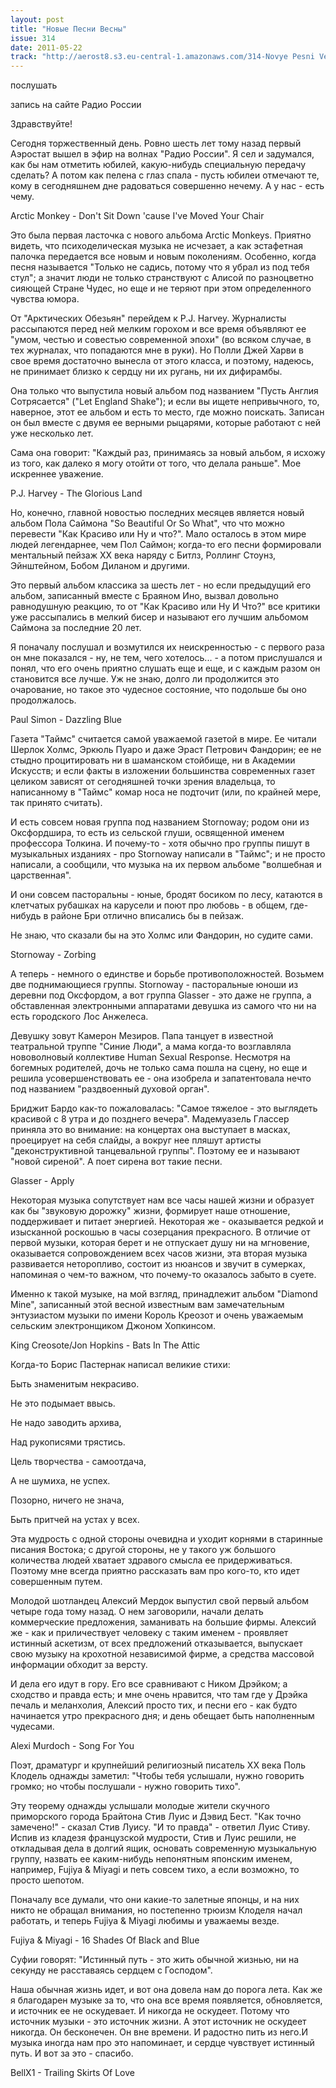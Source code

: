 ```yaml
---
layout: post
title: "Новые Песни Весны"
issue: 314
date: 2011-05-22
track: "http://aerost8.s3.eu-central-1.amazonaws.com/314-Novye Pesni Vesny.mp3"
---
```


послушать

запись на сайте Радио России

Здравствуйте!

Сегодня торжественный день. Ровно шесть лет тому назад первый Аэростат вышел в эфир на волнах "Радио России". Я сел и задумался, как бы нам отметить юбилей, какую-нибудь специальную передачу сделать? А потом как пелена с глаз спала - пусть юбилеи отмечают те, кому в сегодняшнем дне радоваться совершенно нечему. А у нас - есть чему.

Arctic Monkey - Don't Sit Down 'cause I've Moved Your Chair

Это была первая ласточка с нового альбома Arctic Monkeys. Приятно видеть, что психоделическая музыка не исчезает, а как эстафетная палочка передается все новым и новым поколениям. Особенно, когда песня называется "Только не садись, потому что я убрал из под тебя стул"; а значит люди не только странствуют с Алисой по разноцветно сияющей Стране Чудес, но еще и не теряют при этом определенного чувства юмора.

От "Арктических Обезьян" перейдем к P.J. Harvey. Журналисты рассыпаются перед ней мелким горохом и все время объявляют ее "умом, честью и совестью современной эпохи" (во всяком случае, в тех журналах, что попадаются мне в руки). Но Полли Джей Харви в свое время достаточно вынесла от этого класса, и поэтому, надеюсь, не принимает близко к сердцу ни их ругань, ни их дифирамбы.

Она только что выпустила новый альбом под названием "Пусть Англия Сотрясается" ("Let England Shake"); и если вы ищете непривычного, то, наверное, этот ее альбом и есть то место, где можно поискать. Записан он был вместе с двумя ее верными рыцарями, которые работают с ней уже несколько лет.

Сама она говорит: "Каждый раз, принимаясь за новый альбом, я исхожу из того, как далеко я могу отойти от того, что делала раньше". Мое искреннее уважение.

P.J. Harvey - The Glorious Land

Но, конечно, главной новостью последних месяцев является новый альбом Пола Саймона "So Beautiful Or So What", что что можно перевести "Как Красиво или Ну и что?". Мало осталось в этом мире людей легендарнее, чем Пол Саймон; когда-то его песни формировали ментальный пейзаж XX века наряду с Битлз, Роллинг Стоунз, Эйнштейном, Бобом Диланом и другими.

Это первый альбом классика за шесть лет - но если предыдущий его альбом, записанный вместе с Браяном Ино, вызвал довольно равнодушную реакцию, то от "Как Красиво или Ну И Что?" все критики уже рассыпались в мелкий бисер и называют его лучшим альбомом Саймона за последние 20 лет.

Я поначалу послушал и возмутился их неискренностью - с первого раза он мне показался - ну, не тем, чего хотелось... - а потом прислушался и понял, что его очень приятно слушать еще и еще, и с каждым разом он становится все лучше. Уж не знаю, долго ли продолжится это очарование, но такое это чудесное состояние, что подольше бы оно продолжалось.

Paul Simon - Dazzling Blue

Газета "Таймс" считается самой уважаемой газетой в мире. Ее читали Шерлок Холмс, Эркюль Пуаро и даже Эраст Петрович Фандорин; ее не стыдно процитировать ни в шаманском стойбище, ни в Академии Искусств; и если факты в изложении большинства современных газет целиком зависят от сегодняшней точки зрения владельца, то написанному в "Таймс" комар носа не подточит (или, по крайней мере, так принято считать).

И есть совсем новая группа под названием Stornoway; родом они из Оксфордшира, то есть из сельской глуши, освященной именем профессора Толкина. И почему-то - хотя обычно про группы пишут в музыкальных изданиях - про Stornoway написали в "Таймс"; и не просто написали, а сообщили, что музыка на их первом альбоме "волшебная и царственная".

И они совсем пасторальны - юные, бродят босиком по лесу, катаются в клетчатых рубашках на карусели и поют про любовь - в общем, где-нибудь в районе Бри отлично вписались бы в пейзаж.

Не знаю, что сказали бы на это Холмс или Фандорин, но судите сами.

Stornoway - Zorbing

А теперь - немного о единстве и борьбе противоположностей. Возьмем две поднимающиеся группы. Stornoway - пасторальные юноши из деревни под Оксфордом, а вот группа Glasser - это даже не группа, а обставленная электронными аппаратами девушка из самого что ни на есть городского Лос Анжелеса.

Девушку зовут Камерон Мезиров. Папа танцует в известной театральной труппе "Синие Люди", а мама когда-то возглавляла нововолновый коллективе Human Sexual Response. Несмотря на богемных родителей, дочь не только сама пошла на сцену, но еще и решила усовершенствовать ее - она изобрела и запатентовала нечто под названием "раздвоенный духовой орган".

Бриджит Бардо как-то пожаловалась: "Самое тяжелое - это выглядеть красивой с 8 утра и до позднего вечера". Мадемуазель Глассер приняла это во внимание: на концертах она выступает в масках, проецирует на себя слайды, а вокруг нее пляшут артисты "деконструктивной танцевальной группы". Поэтому ее и называют "новой сиреной". А поет сирена вот такие песни.

Glasser - Apply

Некоторая музыка сопутствует нам все часы нашей жизни и образует как бы "звуковую дорожку" жизни, формирует наше отношение, поддерживает и питает энергией. Некоторая же - оказывается редкой и изысканной роскошью в часы созерцания прекрасного. В отличие от первой музыки, которая берет и не отпускает душу ни на мгновение, оказывается сопровождением всех часов жизни, эта вторая музыка развивается неторопливо, состоит из нюансов и звучит в сумерках, напоминая о чем-то важном, что почему-то оказалось забыто в суете.

Именно к такой музыке, на мой взгляд, принадлежит альбом "Diamond Mine", записанный этой весной известным вам замечательным энтузиастом музыки по имени Король Креозот и очень уважаемым сельским электронщиком Джоном Хопкинсом.

King Creosote/Jon Hopkins - Bats In The Attic

Когда-то Борис Пастернак написал великие стихи:

Быть знаменитым некрасиво.

Не это подымает ввысь.

Не надо заводить архива,

Над рукописями трястись.

Цель творчества - самоотдача,

А не шумиха, не успех.

Позорно, ничего не знача,

Быть притчей на устах у всех.

Эта мудрость с одной стороны очевидна и уходит корнями в старинные писания Востока; с другой стороны, не у такого уж большого количества людей хватает здравого смысла ее придерживаться. Поэтому мне всегда приятно рассказать вам про кого-то, кто идет совершенным путем.

Молодой шотландец Алексий Мердок выпустил свой первый альбом четыре года тому назад. О нем заговорили, начали делать коммерческие предложения, заманивать на большие фирмы. Алексий же - как и приличествует человеку с таким именем - проявляет истинный аскетизм, от всех предложений отказывается, выпускает свою музыку на крохотной независимой фирме, а средства массовой информации обходит за версту.

И дела его идут в гору. Его все сравнивают с Ником Дрэйком; а сходство и правда есть; и мне очень нравится, что там где у Дрэйка печаль и меланхолия, Алексий просто тих, и песни его - как будто начинается утро прекрасного дня; и день обещает быть наполненным чудесами.

Alexi Murdoch - Song For You

Поэт, драматург и крупнейший религиозный писатель XX века Поль Клодель однажды заметил: "Чтобы тебя услышали, нужно говорить громко; но чтобы послушали - нужно говорить тихо".

Эту теорему однажды услышали молодые жители скучного приморского города Брайтона Стив Луис и Дэвид Бест. "Как точно замечено!" - сказал Стив Луису. "И то правда" - ответил Луис Стиву. Испив из кладезя французской мудрости, Стив и Луис решили, не откладывая дела в долгий ящик, основать современную музыкальную группу, назвать ее каким-нибудь непонятным японским именем, например, Fujiya & Miyagi и петь совсем тихо, а если возможно, то просто шепотом.

Поначалу все думали, что они какие-то залетные японцы, и на них никто не обращал внимания, но постепенно трюизм Клоделя начал работать, и теперь Fujiya & Miyagi любимы и уважаемы везде.

Fujiya & Miyagi - 16 Shades Of Black and Blue

Cуфии говорят: "Истинный путь - это жить обычной жизнью, ни на секунду не расставаясь сердцем с Господом".

Наша обычная жизнь идет, и вот она довела нам до порога лета. Как же я благодарен музыке за то, что она все время появляется, обновляется, и источник ее не оскудевает. И никогда не оскудеет. Потому что источник музыки - это источник жизни. А этот источник не оскудеет никогда. Он бесконечен. Он вне времени. И радостно пить из него.И музыка иногда нам про это напоминает, и сердце чувствует истинный путь. И вот за это - спасибо.

BellX1 - Trailing Skirts Of Love
